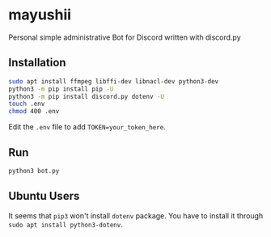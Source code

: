 # mayushii
Personal simple administrative Bot for Discord written with discord.py

## Installation
```sh
sudo apt install ffmpeg libffi-dev libnacl-dev python3-dev
python3 -m pip install pip -U
python3 -m pip install discord.py dotenv -U
touch .env
chmod 400 .env
```

Edit the `.env` file to add `TOKEN=your_token_here`.

## Run
```python
python3 bot.py
```

## Ubuntu Users
It seems that `pip3` won't install `dotenv` package. You have to install it through `sudo apt install python3-dotenv`.
